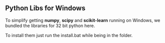 ## Python Libs for Windows

To simplify getting **numpy**, **scipy** and **scikit-learn** 
running on Windows, we bundled the libraries for 32 bit python here.

To install them just run the install.bat while being in the folder.